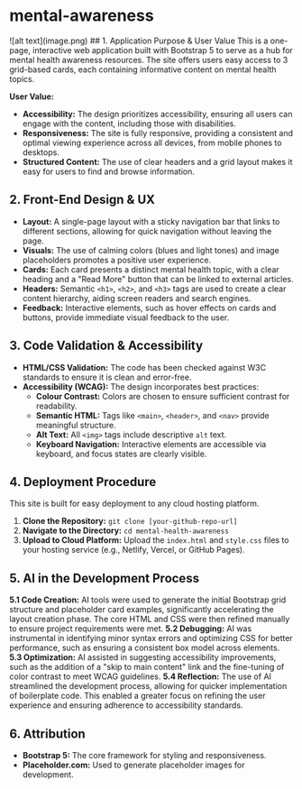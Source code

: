 # mental-awareness
<link src="image.png">
![alt text](image.png)
## 1. Application Purpose & User Value
This is a one-page, interactive web application built with Bootstrap 5 to serve as a hub for mental health awareness resources. The site offers users easy access to 3 grid-based cards, each containing informative content on mental health topics.

**User Value:**
*   **Accessibility:** The design prioritizes accessibility, ensuring all users can engage with the content, including those with disabilities.
*   **Responsiveness:** The site is fully responsive, providing a consistent and optimal viewing experience across all devices, from mobile phones to desktops.
*   **Structured Content:** The use of clear headers and a grid layout makes it easy for users to find and browse information.

## 2. Front-End Design & UX
*   **Layout:** A single-page layout with a sticky navigation bar that links to different sections, allowing for quick navigation without leaving the page.
*   **Visuals:** The use of calming colors (blues and light tones) and image placeholders promotes a positive user experience.
*   **Cards:** Each card presents a distinct mental health topic, with a clear heading and a "Read More" button that can be linked to external articles.
*   **Headers:** Semantic `<h1>`, `<h2>`, and `<h3>` tags are used to create a clear content hierarchy, aiding screen readers and search engines.
*   **Feedback:** Interactive elements, such as hover effects on cards and buttons, provide immediate visual feedback to the user.

## 3. Code Validation & Accessibility
*   **HTML/CSS Validation:** The code has been checked against W3C standards to ensure it is clean and error-free.
*   **Accessibility (WCAG):** The design incorporates best practices:
    *   **Colour Contrast:** Colors are chosen to ensure sufficient contrast for readability.
    *   **Semantic HTML:** Tags like `<main>`, `<header>`, and `<nav>` provide meaningful structure.
    *   **Alt Text:** All `<img>` tags include descriptive `alt` text.
    *   **Keyboard Navigation:** Interactive elements are accessible via keyboard, and focus states are clearly visible.

## 4. Deployment Procedure
This site is built for easy deployment to any cloud hosting platform.

1.  **Clone the Repository:**
    `git clone [your-github-repo-url]`
2.  **Navigate to the Directory:**
    `cd mental-health-awareness`
3.  **Upload to Cloud Platform:**
    Upload the `index.html` and `style.css` files to your hosting service (e.g., Netlify, Vercel, or GitHub Pages).

## 5. AI in the Development Process
**5.1 Code Creation:** AI tools were used to generate the initial Bootstrap grid structure and placeholder card examples, significantly accelerating the layout creation phase. The core HTML and CSS were then refined manually to ensure project requirements were met.
**5.2 Debugging:** AI was instrumental in identifying minor syntax errors and optimizing CSS for better performance, such as ensuring a consistent box model across elements.
**5.3 Optimization:** AI assisted in suggesting accessibility improvements, such as the addition of a "skip to main content" link and the fine-tuning of color contrast to meet WCAG guidelines.
**5.4 Reflection:** The use of AI streamlined the development process, allowing for quicker implementation of boilerplate code. This enabled a greater focus on refining the user experience and ensuring adherence to accessibility standards.

## 6. Attribution
*   **Bootstrap 5:** The core framework for styling and responsiveness.
*   **Placeholder.com:** Used to generate placeholder images for development.

